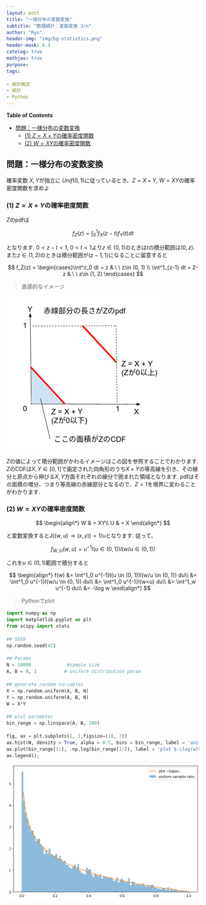 ```yaml
---
layout: post
title: "一様分布の変数変換"
subtitle: "数理統計：変数変換 3/n"
author: "Ryo"
header-img: "img/bg-statistics.png"
header-mask: 0.4
catelog: true
mathjax: true
purpose: 
tags:

- 統計検定
- 統計
- Python
---
```



**Table of Contents**
<!-- START doctoc generated TOC please keep comment here to allow auto update -->
<!-- DON'T EDIT THIS SECTION, INSTEAD RE-RUN doctoc TO UPDATE -->

- [問題：一様分布の変数変換](#%E5%95%8F%E9%A1%8C%E4%B8%80%E6%A7%98%E5%88%86%E5%B8%83%E3%81%AE%E5%A4%89%E6%95%B0%E5%A4%89%E6%8F%9B)
  - [(1) $Z= X + Y$の確率密度関数](#1-z-x--y%E3%81%AE%E7%A2%BA%E7%8E%87%E5%AF%86%E5%BA%A6%E9%96%A2%E6%95%B0)
  - [(2) $W = XY$の確率密度関数](#2-w--xy%E3%81%AE%E7%A2%BA%E7%8E%87%E5%AF%86%E5%BA%A6%E9%96%A2%E6%95%B0)

<!-- END doctoc generated TOC please keep comment here to allow auto update -->

## 問題：一様分布の変数変換

確率変数 $X, Y$が独立に $Unif(0, 1)$に従っているとき、$Z= X + Y$, $W = XY$の確率密度関数を求めよ

### (1) $Z= X + Y$の確率密度関数

$Z$のpdfは

$$
f_Z(z) = \int^1_0f_X(z-t)f_Y(t)dt
$$

となります. $0<z-t<1$, $0<t<1$より$z\in (0, 1)$のときは$t$の積分範囲は$(0, z)$. また$z\in (1, 2)$のときは積分範囲が$(z-1, 1)$になることに留意すると

$$
f_Z(z) = \begin{cases}\int^z_0 dt = z & \  \ z\in (0, 1) \\ 
\int^1_{z-1} dt = 2-z & \  \ z\in (1, 2) 
\end{cases}
$$

> 直感的なイメージ

<img src="https://github.com/ryonakimageserver/omorikaizuka/blob/master/%E3%83%96%E3%83%AD%E3%82%B0%E7%94%A8/2021-12-25-uniformditribution-01.png?raw=true">

$Z$の値によって積分範囲がかわるイメージはこの図を参照することでわかります. $Z$のCDFは$X, Y \in [0, 1]$で画定された四角形のうち$X + Y$の等高線を引き、その線分と原点から伸びる$X, Y$方面それぞれの線分で囲まれた領域となります. pdfはその面積の増分、つまり等高線の赤線部分となるので、$Z = 1$を境界に変わることがわかります. 


### (2) $W = XY$の確率密度関数

$$
\begin{align*}
W & = XY\\
U & = X
\end{align*}
$$

と変数変換すると$J((w, u)\to (x, y)) = 1/u$となります. 従って、

$$
f_{W, U}(w, u) = u^{-1}I(u \in (0, 1))I(w/u \in (0, 1))
$$

これを$u\in(0,1)$範囲で積分すると

$$
\begin{align*}
f(w) &= \int^1_0 u^{-1}I(u \in (0, 1))I(w/u \in (0, 1)) du\\
&= \int^1_0 u^{-1}I(w/u \in (0, 1)) du\\
&= \int^1_0 u^{-1}I(w<u) du\\
&= \int^1_w u^{-1} du\\
&= -\log w
\end{align*}
$$

> Pythonでplot

```python
import numpy as np
import matplotlib.pyplot as plt
from scipy import stats

## SEED
np.random.seed(42)

## Params
N = 10000             #sample size
A, B = 0, 1          # uniform distribution param

## generate random variables
X = np.random.uniform(A, B, N)
Y = np.random.uniform(A, B, N)
W = X*Y

## plot parameter
bin_range = np.linspace(A, B, 100)

fig, ax = plt.subplots(1, 1,figsize=(10, 7))
ax.hist(W, density = True, alpha = 0.5, bins = bin_range, label = 'uniform variable ratio')
ax.plot(bin_range[1:], -np.log(bin_range[1:]), label = 'plot $-\log(w)$')
ax.legend();
```

<img src="https://github.com/ryonakimageserver/omorikaizuka/blob/master/%E3%83%96%E3%83%AD%E3%82%B0%E7%94%A8/20211225-python-plot.png?raw=true">
